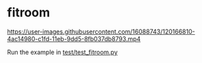 # fitroom


https://user-images.githubusercontent.com/16088743/120166810-4ac14980-c1fd-11eb-9dd5-8fb037db8793.mp4



Run the example in [test/test_fitroom.py](./test/test_fitroom.py)

